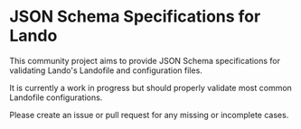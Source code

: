 # JSON Schema Specifications for Lando

This community project aims to provide JSON Schema specifications for
validating Lando's Landofile and configuration files.

It is currently a work in progress but should properly validate most common
Landofile configurations.

Please create an issue or pull request for any missing or incomplete cases.

